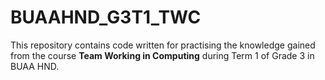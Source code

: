 # BUAAHND_G3T1_TWC

This repository contains code written for practising the knowledge gained from the course **Team Working in Computing** during Term 1 of Grade 3 in BUAA HND.